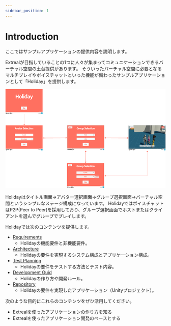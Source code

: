 ```yaml
---
sidebar_position: 1
---
```


# Introduction

ここではサンプルアプリケーションの提供内容を説明します。

Extrealが目指していることの1つに人々が集まってコミュニケーションできるバーチャル空間の土台提供があります。
そういったバーチャル空間に必要となるマルチプレイやボイスチャットといった機能が備わったサンプルアプリケーションとして「Holiday」を提供します。

![holiday](../img/holiday.png)

Holidayはタイトル画面→アバター選択画面→グループ選択画面→バーチャル空間というシンプルなステージ構成になっています。
HolidayではボイスチャットはP2P(Peer to Peer)を採用しており、グループ選択画面でホストまたはクライアントを選んでグループでプレイします。

Holidayでは次のコンテンツを提供します。

- [Requirements](./requirements.md)
  - Holidayの機能要件と非機能要件。
- [Architecture](./architecture.md)
  - Holidayの要件を実現するシステム構成とアプリケーション構成。
- [Test Planning](./test-planning.md)
  - Holidayの要件をテストする方法とテスト内容。
- [Development Guid](./dev-guide.md)
  - Holidayの作り方や開発ルール。
- [Repository](https://github.com/extreal-dev/Extreal.SampleApp.Holiday)
  - Holidayの要件を実現したアプリケーション（Unityプロジェクト）。

次のような目的にこれらのコンテンツをぜひ活用してください。

- Extrealを使ったアプリケーションの作り方を知る
- Extrealを使ったアプリケーション開発のベースとする
